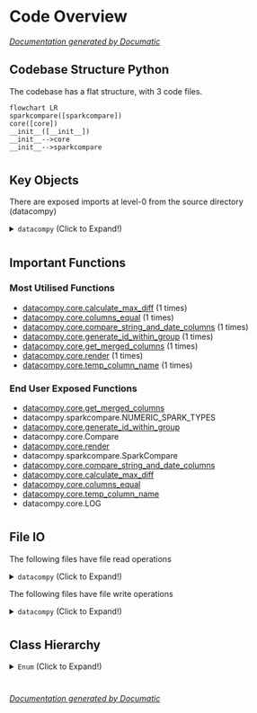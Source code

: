 # Code Overview

[_Documentation generated by Documatic_](https://www.documatic.com)

<!---Documatic-section-Codebase Structure Python-start--->
## Codebase Structure Python

The codebase has a flat structure, with 3 code files.

<!---Documatic-block-system_architecture-start--->
```mermaid
flowchart LR
sparkcompare([sparkcompare])
core([core])
__init__([__init__])
__init__-->core
__init__-->sparkcompare
```
<!---Documatic-block-system_architecture-end--->

# #
<!---Documatic-section-Codebase Structure Python-end--->

<!---Documatic-section-Key Objects-start--->
## Key Objects

There are exposed imports at level-0
from the source directory (datacompy)

<!---Documatic-block-datacompy-start--->
<details>
	<summary><code>datacompy</code> (Click to Expand!)</summary>

* `datacompy.core.Compare`
* `datacompy.core.LOG`
* `datacompy.core.calculate_max_diff`
* `datacompy.core.columns_equal`
* `datacompy.core.compare_string_and_date_columns`
* `datacompy.core.generate_id_within_group`
* `datacompy.core.get_merged_columns`
* `datacompy.core.render`
* `datacompy.core.temp_column_name`
* `datacompy.sparkcompare.NUMERIC_SPARK_TYPES`
* `datacompy.sparkcompare.SparkCompare`
</details>
<!---Documatic-block-datacompy-end--->

# #
<!---Documatic-section-Key Objects-end--->

<!---Documatic-section-Important Functions-start--->
## Important Functions

<!---Documatic-block-important_funcs-start--->
<!---Documatic-block-most_used_funcs-start--->
### Most Utilised Functions

* [datacompy.core.calculate_max_diff](4-datacompy_core.md#datacompy.core.calculate_max_diff) (1 times)
* [datacompy.core.columns_equal](4-datacompy_core.md#datacompy.core.columns_equal) (1 times)
* [datacompy.core.compare_string_and_date_columns](4-datacompy_core.md#datacompy.core.compare_string_and_date_columns) (1 times)
* [datacompy.core.generate_id_within_group](4-datacompy_core.md#datacompy.core.generate_id_within_group) (1 times)
* [datacompy.core.get_merged_columns](4-datacompy_core.md#datacompy.core.get_merged_columns) (1 times)
* [datacompy.core.render](4-datacompy_core.md#datacompy.core.render) (1 times)
* [datacompy.core.temp_column_name](4-datacompy_core.md#datacompy.core.temp_column_name) (1 times)
<!---Documatic-block-most_used_funcs-end--->

<!---Documatic-block-end_user_funcs-start--->
### End User Exposed Functions

* [datacompy.core.get_merged_columns](4-datacompy_core.md#datacompy.core.get_merged_columns)
* datacompy.sparkcompare.NUMERIC_SPARK_TYPES
* [datacompy.core.generate_id_within_group](4-datacompy_core.md#datacompy.core.generate_id_within_group)
* datacompy.core.Compare
* [datacompy.core.render](4-datacompy_core.md#datacompy.core.render)
* datacompy.sparkcompare.SparkCompare
* [datacompy.core.compare_string_and_date_columns](4-datacompy_core.md#datacompy.core.compare_string_and_date_columns)
* [datacompy.core.calculate_max_diff](4-datacompy_core.md#datacompy.core.calculate_max_diff)
* [datacompy.core.columns_equal](4-datacompy_core.md#datacompy.core.columns_equal)
* [datacompy.core.temp_column_name](4-datacompy_core.md#datacompy.core.temp_column_name)
* datacompy.core.LOG
<!---Documatic-block-end_user_funcs-end--->
<!---Documatic-block-important_funcs-end--->

# #
<!---Documatic-section-Important Functions-end--->

<!---Documatic-section-File IO-start--->
## File IO

<!---Documatic-block-file_io-start--->
The following files have file read operations

<!---Documatic-block-datacompy-start--->
<details>
	<summary><code>datacompy</code> (Click to Expand!)</summary>

* datacompy.core
</details>
<!---Documatic-block-datacompy-end--->

The following files have file write operations

<!---Documatic-block-datacompy-start--->
<details>
	<summary><code>datacompy</code> (Click to Expand!)</summary>

* datacompy.core
</details>
<!---Documatic-block-datacompy-end--->
<!---Documatic-block-file_io-end--->

# #
<!---Documatic-section-File IO-end--->

<!---Documatic-section-Class Hierarchy-start--->
## Class Hierarchy

<!---Documatic-block-Enum-start--->
<details>
	<summary><code>Enum</code> (Click to Expand!)</summary>

* datacompy.sparkcompare.MatchType
</details>
<!---Documatic-block-Enum-end--->

# #
<!---Documatic-section-Class Hierarchy-end--->

[_Documentation generated by Documatic_](https://www.documatic.com)